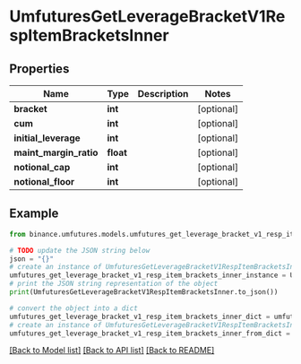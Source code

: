 # UmfuturesGetLeverageBracketV1RespItemBracketsInner


## Properties

Name | Type | Description | Notes
------------ | ------------- | ------------- | -------------
**bracket** | **int** |  | [optional] 
**cum** | **int** |  | [optional] 
**initial_leverage** | **int** |  | [optional] 
**maint_margin_ratio** | **float** |  | [optional] 
**notional_cap** | **int** |  | [optional] 
**notional_floor** | **int** |  | [optional] 

## Example

```python
from binance.umfutures.models.umfutures_get_leverage_bracket_v1_resp_item_brackets_inner import UmfuturesGetLeverageBracketV1RespItemBracketsInner

# TODO update the JSON string below
json = "{}"
# create an instance of UmfuturesGetLeverageBracketV1RespItemBracketsInner from a JSON string
umfutures_get_leverage_bracket_v1_resp_item_brackets_inner_instance = UmfuturesGetLeverageBracketV1RespItemBracketsInner.from_json(json)
# print the JSON string representation of the object
print(UmfuturesGetLeverageBracketV1RespItemBracketsInner.to_json())

# convert the object into a dict
umfutures_get_leverage_bracket_v1_resp_item_brackets_inner_dict = umfutures_get_leverage_bracket_v1_resp_item_brackets_inner_instance.to_dict()
# create an instance of UmfuturesGetLeverageBracketV1RespItemBracketsInner from a dict
umfutures_get_leverage_bracket_v1_resp_item_brackets_inner_from_dict = UmfuturesGetLeverageBracketV1RespItemBracketsInner.from_dict(umfutures_get_leverage_bracket_v1_resp_item_brackets_inner_dict)
```
[[Back to Model list]](../README.md#documentation-for-models) [[Back to API list]](../README.md#documentation-for-api-endpoints) [[Back to README]](../README.md)


